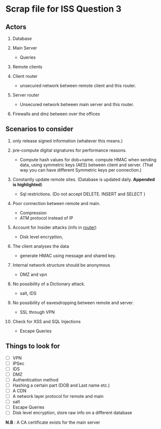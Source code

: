 # Scrap file for ISS Question 3


## Actors
  1.  Database

  2.    Main Server
        -    Queries
  3.  Remote clients
  4.  Client router
        -   unsecured network between remote client and this router.
  5.  Server router
       - Unsecured network between main server and this router.
  6.  Firewalls and dmz between over the offices


## Scenarios to consider
   1.   only release signed information (whatever this means.)
   1.   pre-compute digital signatures for performance reasons.
        - Compute hash values for dob+name. compute HMAC when sending data, using symmetric keys (AES) between client and server. (That way you can have different Symmetric keys per connection.)
   2.   Constantly update remote sites. (Database is updated daily. **Appended is highlighted**)
           - Sql restrictions. (Do not accept DELETE. INSERT and SELECT )
   3.   Poor connection between remote and main.
        -  Compression
        -  ATM protocol instead of IP
   
   4.   Account for Insider attacks (info in [router](#Actors))
         - Disk level encryption,
   5.   The client analyses the data
        -  generate HMAC using message and shared key.
   6.   Internal network structure should be anonymous
        - DMZ and vpn
   7.   No possibility of a Dictionary attack.
        - salt, IDS
   8.   No possibility of eavesdropping between remote and server.
        -  SSL through VPN
   9.   Check for XSS and SQL Injections
         -   Escape Queries

## Things to look for
- [ ] VPN
- [ ] IPSec
- [ ] IDS
- [ ] DMZ 
- [ ] Authentication method
- [ ] Hashing a certain part (DOB and Last name etc.)
- [ ] A CDN
- [ ] A network layer protocol for remote and main
- [ ] salt
- [ ] Escape Queries
- [ ] Disk level encryption, store raw info on a different database

**N.B** : A CA certificate exists for the main server

